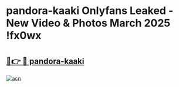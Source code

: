 # pandora-kaaki Onlyfans Leaked - New Video & Photos March 2025 !fx0wx

# <h2><a href="https://gs59ik.iuczelnia.edu.pl?title=pandora-kaaki&ref=fx0wx">🔗👉 🔴 pandora-kaaki</a></h2>

[![acn](https://github.com/user-attachments/assets/0f9c940e-d8b0-45ae-aac7-cd30a18b3e1c)](https://gs59ik.iuczelnia.edu.pl?title=pandora-kaaki&ref=fx0wx)

